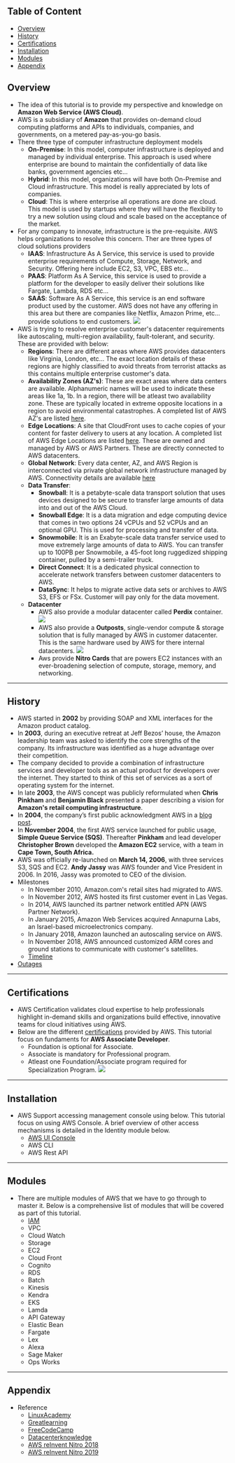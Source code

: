 ## Table of Content
- [Overview](#overview)
- [History](#history)
- [Certifications](#certifications)
- [Installation](#installation)
- [Modules](#modules)
- [Appendix](#appendix)

## Overview
- The idea of this tutorial is to provide my perspective and knowledge on **Amazon Web Service (AWS Cloud)**.
- AWS is a subsidiary of **Amazon** that provides on-demand cloud computing platforms and APIs to individuals, companies, and governments, on a metered pay-as-you-go basis.
- There three type of computer infrastructure deployment models
  - **On-Premise**: In this model, computer infrastructure is deployed and managed by individual enterprise. This approach is used where enterprise are bound to maintain the confidentially of data like banks, government agencies etc...
  - **Hybrid**: In this model, organizations will have both On-Premise and Cloud infrastructure. This model is really appreciated by lots of companies.
  - **Cloud**: This is where enterprise all operations are done are cloud. This model is used by startups where they will have the flexibility to try a new solution using cloud and scale based on the acceptance of the market.
- For any company to innovate, infrastructure is the pre-requisite. AWS helps organizations to resolve this concern. Ther are three types of cloud solutions providers
  - **IAAS**: Infrastructure As A Service, this service is used to provide enterprise requirements of Compute, Storage, Network, and Security. Offering here include EC2, S3, VPC, EBS etc...
  - **PAAS**: Platform As A Service, this service is used to provide a platform for the developer to easily deliver their solutions like Fargate, Lambda, RDS etc...
  - **SAAS**: Software As A Service, this service is an end software product used by the customer. AWS does not have any offering in this area but there are companies like Netflix, Amazon Prime, etc... provide solutions to end customers.
![](./01-Images/02-SolutionTypes.png)
- AWS is trying to resolve enterprise customer's datacenter requirements like autoscaling, multi-region availability, fault-tolerant, and security. These are provided with below:
  - **Regions**: There are different areas where AWS provides datacenters like Virginia, London, etc... The exact location details of these regions are highly classified to avoid threats from terrorist attacks as this contains multiple enterprise customer's data.
  - **Availability Zones (AZ's)**: These are exact areas where data centers are available. Alphanumeric names will be used to indicate these areas like 1a, 1b. In a region, there will be atleast two availability zone. These are typically located in extreme opposite locations in a region to avoid environmental catastrophes. A completed list of AWS AZ's are listed [here](https://aws.amazon.com/about-aws/global-infrastructure/).
  - **Edge Locations**: A site that CloudFront uses to cache copies of your content for faster delivery to users at any location. A completed list of AWS Edge Locations are listed [here](https://aws.amazon.com/cloudfront/features/). These are owned and managed by AWS or AWS Partners. These are directly connected to AWS datacenters.
  - **Global Network**: Every data center, AZ, and AWS Region is interconnected via private global network infrastructure managed by AWS. Connectivity details are available [here](https://aws.amazon.com/about-aws/global-infrastructure/global_network/)
  - **Data Transfer**:
    - **Snowball**: It is a petabyte-scale data transport solution that uses devices designed to be secure to transfer large amounts of data into and out of the AWS Cloud.
    - **Snowball Edge**: It is a data migration and edge computing device that comes in two options 24 vCPUs and 52 vCPUs and an optional GPU. This is used for processing and transfer of data. 
    - **Snowmobile**: It is an Exabyte-scale data transfer service used to move extremely large amounts of data to AWS. You can transfer up to 100PB per Snowmobile, a 45-foot long ruggedized shipping container, pulled by a semi-trailer truck. 
    - **Direct Connect**: It is a dedicated physical connection to accelerate network transfers between customer datacenters to AWS.
    - **DataSync**: It helps to migrate active data sets or archives to AWS S3, EFS or FSx. Customer will pay only for the data movement.
  - **Datacenter**
    - AWS also provide a modular datacenter called **Perdix** container.
    ![](./01-Images/09-Perdix.png)
    - AWS also provide a **Outposts**, single-vendor compute & storage solution that is fully managed by AWS in customer datacenter. This is the same hardware used by AWS for there internal datacenters.
    ![](./01-Images/08-Outpost.png)
    - Aws provide **Nitro Cards** that are powers EC2 instances with an ever-broadening selection of compute, storage, memory, and networking.

---
## History
- AWS started in **2002** by providing SOAP and XML interfaces for the Amazon product catalog.
- In **2003**, during an executive retreat at Jeff Bezos’ house, the Amazon leadership team was asked to identify the core strengths of the company. Its infrastructure was identified as a huge advantage over their competition.
- The company decided to provide a combination of infrastructure services and developer tools as an actual product for developers over the internet. They started to think of this set of services as a sort of operating system for the internet. 
- In late **2003**, the AWS concept was publicly reformulated when **Chris Pinkham** and **Benjamin Black** presented a paper describing a vision for **Amazon's retail computing infrastructure**.
- In **2004**, the company’s first public acknowledgment AWS in a [blog post](https://aws.amazon.com/blogs/aws/welcome/).
- In **November 2004**, the first AWS service launched for public usage, **Simple Queue Service (SQS)**. Thereafter **Pinkham** and lead developer **Christopher Brown** developed the **Amazon EC2** service, with a team in **Cape Town, South Africa.**
- AWS was officially re-launched on **March 14, 2006**, with three services S3, SQS and EC2. **Andy Jassy** was AWS founder and Vice President in 2006. In 2016, Jassy was promoted to CEO of the division.
- Milestones
  - In November 2010, Amazon.com's retail sites had migrated to AWS.
  - In November 2012, AWS hosted its first customer event in Las Vegas.
  - In 2014, AWS launched its partner network entitled APN (AWS Partner Network).
  - In January 2015, Amazon Web Services acquired Annapurna Labs, an Israel-based microelectronics company.
  - In January 2018, Amazon launched an autoscaling service on AWS.
  - In November 2018, AWS announced customized ARM cores and ground stations to communicate with customer's satellites.
  - [Timeline](https://en.wikipedia.org/wiki/Timeline_of_Amazon_Web_Services)
- [Outages](https://en.wikipedia.org/wiki/Timeline_of_Amazon_Web_Services)

---
## Certifications
- AWS Certification validates cloud expertise to help professionals highlight in-demand skills and organizations build effective, innovative teams for cloud initiatives using AWS.
- Below are the different [certifications](https://aws.amazon.com/certification/) provided by AWS. This tutorial focus on fundaments for **AWS Associate Developer**. 
  - Foundation is optional for Associate.
  - Associate is mandatory for Professional program.
  - Atleast one Foundation/Associate program required for Specialization Program.
  ![](./01-Images/01-Certificates.png) 

---
## Installation
- AWS Support accessing management console using below. This tutorial focus on using AWS Console. A brief overview of other access mechanisms is detailed in the Identity module below. 
  - [AWS UI Console](https://console.aws.amazon.com) 
  - AWS CLI
  - AWS Rest API

---
## Modules
- There are multiple modules of AWS that we have to go through to master it. Below is a comprehensive list of modules that will be covered as part of this tutorial.
  - [IAM](./02-Modules/01-iam.md)
  - VPC
  - Cloud Watch
  - Storage
  - EC2
  - Cloud Front
  - Cognito
  - RDS
  - Batch
  - Kinesis
  - Kendra
  - EKS
  - Lamda
  - API Gateway
  - Elastic Bean
  - Fargate
  - Lex
  - Alexa
  - Sage Maker
  - Ops Works

---
## Appendix
- Reference
  - [LinuxAcademy](https://linuxacademy.com/learning-path/amazon-web-services-master-level/)
  - [Greatlearning](https://www.greatlearning.in/academy/enterprise/courses/cloud-computing-with-aws)
  - [FreeCodeCamp](https://www.youtube.com/watch?v=3hLmDS179YE&t=4391s)
  - [Datacenterknowledge](https://www.datacenterknowledge.com/archives/2011/06/09/a-look-inside-amazons-data-centers)
  - [AWS reInvent Nitro 2018](https://www.youtube.com/watch?v=e8DVmwj3OEs&t=3342s)
  - [AWS reInvent Nitro 2019](https://www.youtube.com/watch?v=rUY-00yFlE4)
    